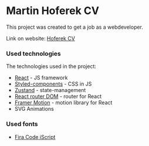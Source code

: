 # Martin Hoferek CV

This project was created to get a job as a webdeveloper.

Link on website: [Hoferek CV](https://www.martinhoferekcv.cz/)

### Used technologies

The technologies used in the project:

* [React](https://reactjs.org/) - JS framework
* [Styled-components](https://styled-components.com/) - CSS in JS
* [Zustand](https://github.com/pmndrs/zustand) - state-management
* [React router DOM](https://reactrouter.com/) - router for React
* [Framer Motion](https://github.com/framer/motion) - motion library for React
* SVG Animations

### Used fonts

* [Fira Code iScript](https://github.com/kencrocken/FiraCodeiScript)
